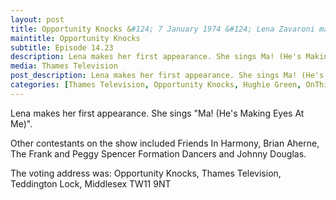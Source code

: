 ```yaml
---
layout: post
title: Opportunity Knocks &#124; 7 January 1974 &#124; Lena Zavaroni makes her first appearance
maintitle: Opportunity Knocks
subtitle: Episode 14.23 
description: Lena makes her first appearance. She sings Ma! (He's Making Eyes At Me).
media: Thames Television
post_description: Lena makes her first appearance. She sings Ma! (He's Making Eyes At Me).
categories: [Thames Television, Opportunity Knocks, Hughie Green, OnThisDay7January]
---
```


Lena makes her first appearance. She sings "Ma! (He's Making Eyes At Me)".

Other contestants on the show included Friends In Harmony, Brian Aherne, The Frank and Peggy Spencer Formation Dancers and Johnny Douglas.

The voting address was:
Opportunity Knocks,
Thames Television,
Teddington Lock,
Middlesex TW11 9NT

